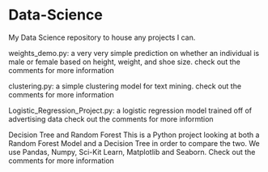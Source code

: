 # Data-Science

My Data Science repository to house any projects I can.


weights_demo.py:
  a very very simple prediction on whether an individual is male or female based on height, weight, and shoe size.
  check out the comments for more information

clustering.py:
  a simple clustering model for text mining.
  check out the comments for more information

Logistic_Regression_Project.py:
  a logistic regression model trained off of advertising data
  check out the comments for more informtion

Decision Tree and Random Forest
  This is a Python project looking at both a Random Forest Model and a Decision Tree in order to compare the two.
  We use Pandas, Numpy, Sci-Kit Learn, Matplotlib and Seaborn.
  Check out the comments for more information
